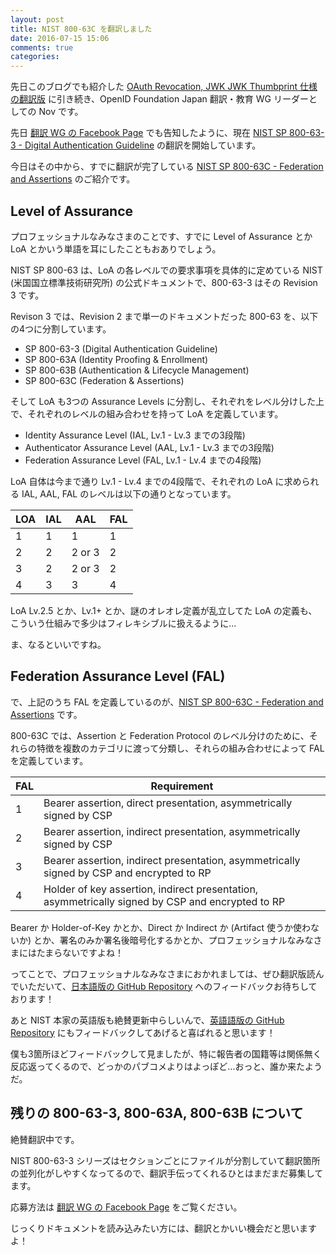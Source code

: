 ```yaml
---
layout: post
title: NIST 800-63C を翻訳しました
date: 2016-07-15 15:06
comments: true
categories:
---
```


先日このブログでも紹介した [OAuth Revocation, JWK JWK Thumbprint 仕様の翻訳版](http://oauth.jp/blog/2016/07/01/jwk-and-oauth-revocation-translated/) に引き続き、OpenID Foundation Japan 翻訳・教育 WG リーダーとしての Nov です。

先日 [翻訳 WG の Facebook Page](https://www.facebook.com/OpenIDTrans/posts/1226159194083566) でも告知したように、現在 [NIST SP 800-63-3 - Digital Authentication Guideline](https://pages.nist.gov/800-63-3/) の翻訳を開始しています。

今日はその中から、すでに翻訳が完了している [NIST SP 800-63C - Federation and Assertions](https://openid-foundation-japan.github.io/800-63-3/sp800-63c.ja.html) のご紹介です。

## Level of Assurance

プロフェッショナルなみなさまのことです、すでに Level of Assurance とか LoA とかいう単語を耳にしたこともおありでしょう。

NIST SP 800-63 は、LoA の各レベルでの要求事項を具体的に定めている NIST (米国国立標準技術研究所) の公式ドキュメントで、800-63-3 はその Revision 3 です。

Revison 3 では、Revision 2 まで単一のドキュメントだった 800-63 を、以下の4つに分割しています。

* SP 800-63-3 (Digital Authentication Guideline)
* SP 800-63A (Identity Proofing & Enrollment)
* SP 800-63B (Authentication & Lifecycle Management)
* SP 800-63C (Federation & Assertions)

そして LoA も3つの Assurance Levels に分割し、それぞれをレベル分けした上で、それぞれのレベルの組み合わせを持って LoA を定義しています。

* Identity Assurance Level (IAL, Lv.1 - Lv.3 までの3段階)
* Authenticator Assurance Level (AAL, Lv.1 - Lv.3 までの3段階)
* Federation Assurance Level (FAL, Lv.1 - Lv.4 までの4段階)

LoA 自体は今まで通り Lv.1 - Lv.4 までの4段階で、それぞれの LoA に求められる IAL, AAL, FAL のレベルは以下の通りとなっています。

| LOA | IAL | AAL | FAL |
| --- | --- | --- | --- |
|  1  |  1  |  1  |  1
|  2  |  2  | 2 or 3 |  2
|  3  |  2  | 2 or 3 |  2
|  4  |  3  | 3 |  4

LoA Lv.2.5 とか、Lv.1+ とか、謎のオレオレ定義が乱立してた LoA の定義も、こういう仕組みで多少はフィレキシブルに扱えるように...

ま、なるといいですね。

## Federation Assurance Level (FAL)

で、上記のうち FAL を定義しているのが、[NIST SP 800-63C - Federation and Assertions](https://openid-foundation-japan.github.io/800-63-3/sp800-63c.ja.html) です。

800-63C では、Assertion と Federation Protocol のレベル分けのために、それらの特徴を複数のカテゴリに渡って分類し、それらの組み合わせによって FAL を定義しています。

| FAL | Requirement |
| --- | --- |
|  1  | Bearer assertion, direct presentation, asymmetrically signed by CSP
|  2  | Bearer assertion, indirect presentation, asymmetrically signed by CSP
|  3  | Bearer assertion, indirect presentation, asymmetrically signed by CSP and encrypted to RP
|  4  | Holder of key assertion, indirect presentation, asymmetrically signed by CSP and encrypted to RP

Bearer か Holder-of-Key かとか、Direct か Indirect か (Artifact 使うか使わないか) とか、署名のみか署名後暗号化するかとか、プロフェッショナルなみなさまにはたまらないですよね！

ってことで、プロフェッショナルなみなさまにおかれましては、ぜひ翻訳版読んでいただいて、[日本語版の GitHub Repository](https://github.com/openid-foundation-japan/800-63-3) へのフィードバックお待ちしております！

あと NIST 本家の英語版も絶賛更新中らしいんで、[英語語版の GitHub Repository](https://github.com/usnistgov/800-63-3) にもフィードバックしてあげると喜ばれると思います！

僕も3箇所ほどフィードバックして見ましたが、特に報告者の国籍等は関係無く反応返ってくるので、どっかのパブコメよりはよっぽど...おっと、誰か来たようだ。

## 残りの 800-63-3, 800-63A, 800-63B について

絶賛翻訳中です。

NIST 800-63-3 シリーズはセクションごとにファイルが分割していて翻訳箇所の並列化がしやすくなってるので、翻訳手伝ってくれるひとはまだまだ募集してます。

応募方法は [翻訳 WG の Facebook Page](https://www.facebook.com/OpenIDTrans/posts/1226159194083566) をご覧ください。

じっくりドキュメントを読み込みたい方には、翻訳とかいい機会だと思いますよ！